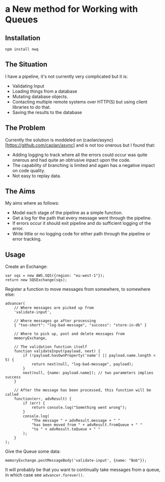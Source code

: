 # a New method for Working with Queues

## Installation

    npm install nwq

## The Situation
I have a pipeline, it's not currently very complicated but it is:

 * Validating Input
 * Loading things from a database
 * Mutating database objects.
 * Contacting multiple remote systems over HTTP(S) but using client libraries to do that.
 * Saving the results to the database

## The Problem

Currently the solution is moddeled on (caolan/async)[https://github.com/caolan/async] and is not too onerous but I found that:

 * Adding logging to track where all the errors could occur was quite onerous and had quite an obtrusive inpact upon the code.
 * The capability of branching is limited and again has a negative impact on code quality.
 * Not easy to replay data.

## The Aims

My aims where as follows:

 * Model each stage of the pipeline as a simple function.
 * Get a log for the path that every message went through the pipeline.
 * If errors occur it should exit pipeline and do sufficient logging of the error.
 * Write little or no logging code for either path through the pipeline or error tracking.

## Usage

Create an Exchange:

    var sqs = new AWS.SQS({region: "eu-west-1"});
    return new SQSExchange(sqs);

Register a function to move messages from somewhere, to somewhere else:

    advancer(
        // Where messages are picked up from
        'validate-input',

        // Where messages go after processing
        { "too-short": "log-bad-message", "success": "store-in-db" }

        // Where to pick up, post and delete messages from
        memoryExchange,

        // The validation function itself
        function validateInput(payload, next) {
            if (!payload.hasOwnProperty('name') || payload.name.length < 5) {
                return next(null, "log-bad-message", payload);
            }
            next(null, {name: payload.name}); // two parameters implies success
        }

        // After the message has been processed, this function will be called
        function(err, advResult) {
            if (err) {
                return console.log("Something went wrong");
            }
            console.log(
                "The message " + advResult.message + " "
                "has been moved from " + advResult.fromQueue + " "
                "to " + advResult.toQueue + " "
            );
        }
    );

Give the Queue some data:

    memoryExchange.postMessageBody('validate-input', {name: "Bob"});

It will probably be that you want to continually take messages from a queue, in which case see `advancer.forever()`.
